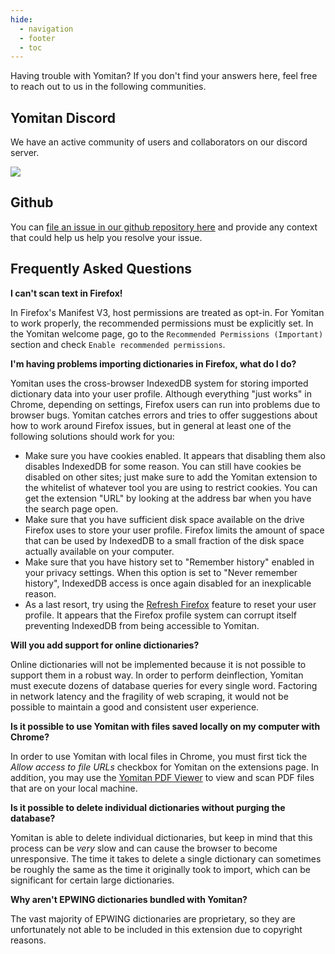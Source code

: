 ```yaml
---
hide:
  - navigation
  - footer
  - toc
---
```


Having trouble with Yomitan? If you don't find your answers here, feel free to reach out to us in the following communities.

## Yomitan Discord

We have an active community of users and collaborators on our discord server.

[![](https://img.shields.io/discord/308323056592486420?style=for-the-badge&label=Discord%20Chat&color=bc00ff)](https://discord.gg/YkQrXW6TXF)


## Github

You can [file an issue in our github repository here](https://github.com/yomidevs/yomitan/issues/new/choose) and provide any context that could help us help you resolve your issue.

## Frequently Asked Questions

**I can't scan text in Firefox!**

In Firefox's Manifest V3, host permissions are treated as opt-in. For Yomitan to work properly, the recommended permissions
must be explicitly set. In the Yomitan welcome page, go to the `Recommended Permissions (Important)` section and check `Enable recommended permissions`.

**I'm having problems importing dictionaries in Firefox, what do I do?**

Yomitan uses the cross-browser IndexedDB system for storing imported dictionary data into your user profile. Although
everything "just works" in Chrome, depending on settings, Firefox users can run into problems due to browser bugs.
Yomitan catches errors and tries to offer suggestions about how to work around Firefox issues, but in general at least
one of the following solutions should work for you:

- Make sure you have cookies enabled. It appears that disabling them also disables IndexedDB for some reason. You
  can still have cookies be disabled on other sites; just make sure to add the Yomitan extension to the whitelist of
  whatever tool you are using to restrict cookies. You can get the extension "URL" by looking at the address bar when
  you have the search page open.
- Make sure that you have sufficient disk space available on the drive Firefox uses to store your user profile.
  Firefox limits the amount of space that can be used by IndexedDB to a small fraction of the disk space actually
  available on your computer.
- Make sure that you have history set to "Remember history" enabled in your privacy settings. When this option is
  set to "Never remember history", IndexedDB access is once again disabled for an inexplicable reason.
- As a last resort, try using the [Refresh Firefox](https://support.mozilla.org/en-US/kb/reset-preferences-fix-problems)
  feature to reset your user profile. It appears that the Firefox profile system can corrupt itself preventing
  IndexedDB from being accessible to Yomitan.

**Will you add support for online dictionaries?**

Online dictionaries will not be implemented because it is not possible to support them in a robust way. In order to
perform deinflection, Yomitan must execute dozens of database queries for every single word. Factoring in
network latency and the fragility of web scraping, it would not be possible to maintain a good and consistent user
experience.

**Is it possible to use Yomitan with files saved locally on my computer with Chrome?**

In order to use Yomitan with local files in Chrome, you must first tick the _Allow access to file URLs_ checkbox
for Yomitan on the extensions page. In addition, you may use the [Yomitan PDF Viewer](https://yomitan.wiki/yomitan-pdf-viewer/web/) to view and scan PDF files that are on your local machine.

**Is it possible to delete individual dictionaries without purging the database?**

Yomitan is able to delete individual dictionaries, but keep in mind that this process can be _very_ slow and can
cause the browser to become unresponsive. The time it takes to delete a single dictionary can sometimes be roughly
the same as the time it originally took to import, which can be significant for certain large dictionaries.

**Why aren't EPWING dictionaries bundled with Yomitan?**

The vast majority of EPWING dictionaries are proprietary, so they are unfortunately not able to be included in
this extension due to copyright reasons.
